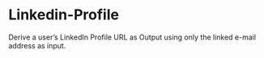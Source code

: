 # Linkedin-Profile
 Derive a user’s LinkedIn Profile URL as Output  using only the linked e-mail address as input.
